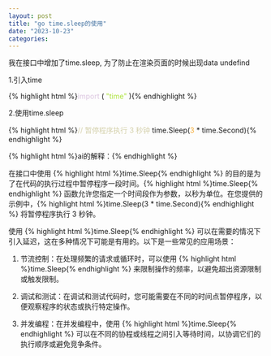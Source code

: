 ```yaml
---
layout: post
title: "go time.sleep的使用"
date: "2023-10-23"
categories: 
---
```

<p>我在接口中增加了time.sleep, 为了防止在渲染页面的时候出现data undefind</p>
<p>1.引入time</p>
{% highlight html %}<span style="color:#dcc6e0">import</span> (
<span style="color:#abe338">&quot;time&quot;</span>
){% endhighlight %}
<p>2.使用time.sleep</p>
{% highlight html %}<span style="color:#d4d0ab">// 暂停程序执行 3 秒钟</span>
time.Sleep(<span style="color:#f5ab35">3</span> * time.Second){% endhighlight %}
<p>{% highlight html %}ai的解释：{% endhighlight %}</p>
<p>在接口中使用 {% highlight html %}time.Sleep{% endhighlight %} 的目的是为了在代码的执行过程中暂停程序一段时间。{% highlight html %}time.Sleep{% endhighlight %} 函数允许您指定一个时间段作为参数，以秒为单位。在您提供的示例中，{% highlight html %}time.Sleep(3 * time.Second){% endhighlight %} 将暂停程序执行 3 秒钟。</p>
<p>使用 {% highlight html %}time.Sleep{% endhighlight %} 可以在需要的情况下引入延迟，这在多种情况下可能是有用的。以下是一些常见的应用场景：</p>
<ol>
<li>
<p>节流控制：在处理频繁的请求或循环时，可以使用 {% highlight html %}time.Sleep{% endhighlight %} 来限制操作的频率，以避免超出资源限制或触发限制。</p>
</li>
<li>
<p>调试和测试：在调试和测试代码时，您可能需要在不同的时间点暂停程序，以便观察程序的状态或执行特定操作。</p>
</li>
<li>
<p>并发编程：在并发编程中，使用 {% highlight html %}time.Sleep{% endhighlight %} 可以在不同的协程或线程之间引入等待时间，以协调它们的执行顺序或避免竞争条件。</p>
</li>
</ol>
